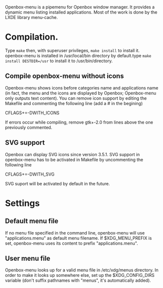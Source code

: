 Openbox-menu is a pipemenu for Openbox window manager. It provides a dynamic
menu listing installed applications. Most of the work is done by the LXDE
library menu-cache.

# Compilation.

Type `make` then, with superuser privileges, `make install` to install it.
openbox-menu is installed in /usr/local/bin directory by default.type
`make install DESTDIR=/usr` to install it to /usr/bin/directory.

## Compile openbox-menu without icons ##

Openbox-menu shows icons before categories name and applications name (in
fact, the menu and the icons are displayed by Openbox; Openbox-menu
only outputs text content). You can remove icon support by editing the
Makefile and commenting the following line (add a # in the begining)

   CFLAGS+=-DWITH_ICONS

If errors occur while compiling, remove gtk+-2.0 from lines above the one
previously commented.

## SVG support

Openbox can display SVG icons since version 3.5.1. SVG support in openbox-menu
has to be activated in Makefile by uncommenting the following line

   CFLAGS+=-DWITH_SVG

SVG suport will be activated by default in the future.

# Settings

## Default menu file

If no menu file specified in the command line, openbox-menu will use
"applications.menu" as default menu filename. If $XDG_MENU_PREFIX is set,
openbox-menu uses its content to prefix "applications.menu".

## User menu file

Openbox-menu looks up for a valid menu file in /etc/xdg/menus directory.
In order to make it looks up somewhere else, set up the $XDG_CONFIG_DIRS
variable (don't suffix pathnames with "menus", it's automatically added).
